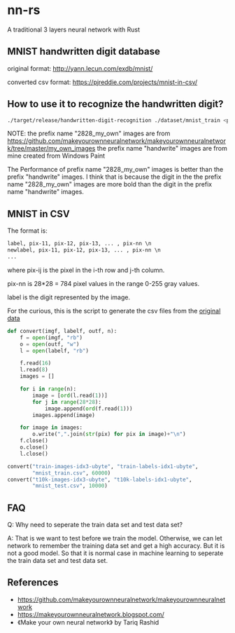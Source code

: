 # nn-rs
A traditional 3 layers neural network with Rust

## MNIST handwritten digit database

original format:
http://yann.lecun.com/exdb/mnist/

converted csv format:
https://pjreddie.com/projects/mnist-in-csv/

## How to use it to recognize the handwritten digit?

```bash
./target/release/handwritten-digit-recognition ./dataset/mnist_train <path-of-image>
```

NOTE: the prefix name "2828_my_own" images are from https://github.com/makeyourownneuralnetwork/makeyourownneuralnetwork/tree/master/my_own_images
the prefix name "handwrite" images are from mine created from Windows Paint

The Performance of prefix name "2828_my_own" images is better than the prefix "handwrite" images. I think that is because the digit in the the prefix name "2828_my_own" images are more bold than the digit in the prefix name "handwrite" images.

## MNIST in CSV

The format is:

```txt
label, pix-11, pix-12, pix-13, ... , pix-nn \n
newlabel, pix-11, pix-12, pix-13, ... , pix-nn \n
...
```

where pix-ij is the pixel in the i-th row and j-th column.

pix-nn is 28*28 = 784 pixel values in the range 0-255 gray values.

label is the digit represented by the image.

For the curious, this is the script to generate the csv files from the [original data](http://yann.lecun.com/exdb/mnist/)

```python
def convert(imgf, labelf, outf, n):
    f = open(imgf, "rb")
    o = open(outf, "w")
    l = open(labelf, "rb")

    f.read(16)
    l.read(8)
    images = []

    for i in range(n):
        image = [ord(l.read(1))]
        for j in range(28*28):
            image.append(ord(f.read(1)))
        images.append(image)

    for image in images:
        o.write(",".join(str(pix) for pix in image)+"\n")
    f.close()
    o.close()
    l.close()

convert("train-images-idx3-ubyte", "train-labels-idx1-ubyte",
        "mnist_train.csv", 60000)
convert("t10k-images-idx3-ubyte", "t10k-labels-idx1-ubyte",
        "mnist_test.csv", 10000)
```

## FAQ

Q: Why need to seperate the train data set and test data set?

A: That is we want  to test before we train the model. Otherwise, we can let network to remember the training data set and get a high accuracy. But it is not a good model. So that it is normal case in machine learning to seperate the train data set and test data set.

## References

- https://github.com/makeyourownneuralnetwork/makeyourownneuralnetwork
- https://makeyourownneuralnetwork.blogspot.com/
- 《Make your own neural network》 by Tariq Rashid

